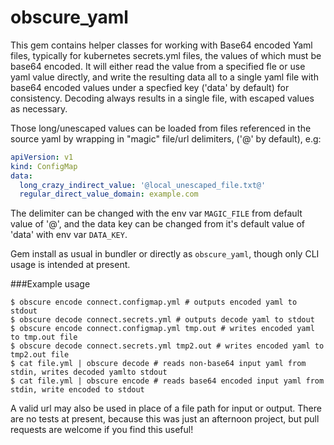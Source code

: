 # obscure_yaml

This gem contains helper classes for working with Base64 encoded
Yaml files, typically for kubernetes secrets.yml files, the values of which must be base64 encoded. It will either read the value from a specified fle or use yaml value directly, and write the resulting data all to a single yaml file with base64 encoded values under a specfied key ('data' by default) for consistency.  Decoding always results in a single file, with escaped values as necessary.

Those long/unescaped values can be loaded from files referenced in the source yaml by wrapping in "magic" file/url delimiters, ('@' by default), e.g:
```yaml
apiVersion: v1
kind: ConfigMap
data:
  long_crazy_indirect_value: '@local_unescaped_file.txt@'
  regular_direct_value_domain: example.com
```

The delimiter can be changed with the env var `MAGIC_FILE` from default value of '@', and the data key can be changed from it's default value of 'data' with env var `DATA_KEY`.

Gem install as usual in bundler or directly as `obscure_yaml`, though only CLI usage is intended at present.

###Example usage
```
$ obscure encode connect.configmap.yml # outputs encoded yaml to stdout
$ obscure decode connect.secrets.yml # outputs decode yaml to stdout
$ obscure encode connect.configmap.yml tmp.out # writes encoded yaml to tmp.out file
$ obscure decode connect.secrets.yml tmp2.out # writes encoded yaml to tmp2.out file
$ cat file.yml | obscure decode # reads non-base64 input yaml from stdin, writes decoded yamlto stdout
$ cat file.yml | obscure encode # reads base64 encoded input yaml from stdin, write encoded to stdout
```

A valid url may also be used in place of a file path for input or output.  There are no tests at present, because this was just an afternoon project, but pull requests are welcome if you find this useful!
